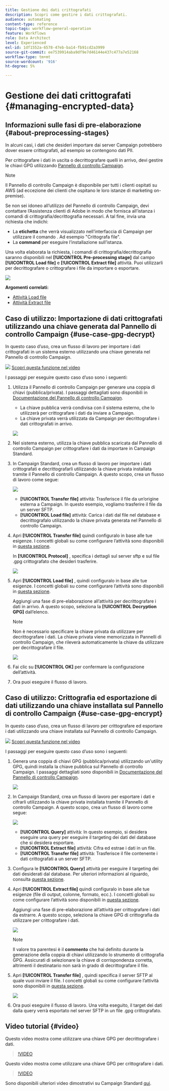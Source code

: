 ```yaml
---
title: Gestione dei dati crittografati
description: Scopri come gestire i dati crittografati.
audience: automating
content-type: reference
topic-tags: workflow-general-operation
feature: Workflows
role: Data Architect
level: Experienced
exl-id: 1df1552a-6578-47eb-ba14-fb91cd2a3999
source-git-commit: ee7539914aba9df9e7d46144e437c477a7e52168
workflow-type: tm+mt
source-wordcount: '916'
ht-degree: 5%

---
```


# Gestione dei dati crittografati {#managing-encrypted-data}

## Informazioni sulle fasi di pre-elaborazione {#about-preprocessing-stages}

In alcuni casi, i dati che desideri importare dai server Campaign potrebbero dover essere crittografati, ad esempio se contengono dati PII.

Per crittografare i dati in uscita o decrittografare quelli in arrivo, devi gestire le chiavi GPG utilizzando [Pannello di controllo Campaign](https://experienceleague.adobe.com/docs/control-panel/using/instances-settings/gpg-keys-management.html?lang=it).

>[!NOTE]
>
>Il Pannello di controllo Campaign è disponibile per tutti i clienti ospitati su AWS (ad eccezione dei clienti che ospitano le loro istanze di marketing on-premise).

Se non sei idoneo all’utilizzo del Pannello di controllo Campaign, devi contattare l’Assistenza clienti di Adobe in modo che fornisca all’istanza i comandi di crittografia/decrittografia necessari. A tal fine, invia una richiesta che indichi:

* La **etichetta** che verrà visualizzato nell’interfaccia di Campaign per utilizzare il comando . Ad esempio &quot;Crittografa file&quot;.
* La **command** per eseguire l’installazione sull’istanza.

Una volta elaborata la richiesta, i comandi di crittografia/decrittografia saranno disponibili nel **[!UICONTROL Pre-processing stage]** dal campo **[!UICONTROL Load file]** e **[!UICONTROL Extract file]** attività. Puoi utilizzarli per decrittografare o crittografare i file da importare o esportare.

![](assets/preprocessing-encryption.png)

**Argomenti correlati:**

* [Attività Load file](../../automating/using/load-file.md)
* [Attività Extract file](../../automating/using/extract-file.md)

## Caso di utilizzo: Importazione di dati crittografati utilizzando una chiave generata dal Pannello di controllo Campaign {#use-case-gpg-decrypt}

In questo caso d’uso, crea un flusso di lavoro per importare i dati crittografati in un sistema esterno utilizzando una chiave generata nel Pannello di controllo Campaign.

![](assets/do-not-localize/how-to-video.png) [Scopri questa funzione nel video](#video)

I passaggi per eseguire questo caso d’uso sono i seguenti:

1. Utilizza il Pannello di controllo Campaign per generare una coppia di chiavi (pubblica/privata). I passaggi dettagliati sono disponibili in [Documentazione del Pannello di controllo Campaign](https://experienceleague.adobe.com/docs/control-panel/using/instances-settings/gpg-keys-management.html#decrypting-data).

   * La chiave pubblica verrà condivisa con il sistema esterno, che lo utilizzerà per crittografare i dati da inviare a Campaign.
   * La chiave privata verrà utilizzata da Campaign per decrittografare i dati crittografati in arrivo.

   ![](assets/gpg_generate.png)

1. Nel sistema esterno, utilizza la chiave pubblica scaricata dal Pannello di controllo Campaign per crittografare i dati da importare in Campaign Standard.

1. In Campaign Standard, crea un flusso di lavoro per importare i dati crittografati e decrittografarli utilizzando la chiave privata installata tramite il Pannello di controllo Campaign. A questo scopo, crea un flusso di lavoro come segue:

   ![](assets/gpg_workflow.png)

   * **[!UICONTROL Transfer file]** attività: Trasferisce il file da un’origine esterna a Campaign. In questo esempio, vogliamo trasferire il file da un server SFTP.
   * **[!UICONTROL Load file]** attività: Carica i dati dal file nel database e decrittografalo utilizzando la chiave privata generata nel Pannello di controllo Campaign.

1. Apri **[!UICONTROL Transfer file]** quindi configuralo in base alle tue esigenze. I concetti globali su come configurare l’attività sono disponibili in [questa sezione](../../automating/using/load-file.md).

   In **[!UICONTROL Protocol]** , specifica i dettagli sul server sftp e sul file .gpg crittografato che desideri trasferire.

   ![](assets/gpg_transfer.png)

1. Apri **[!UICONTROL Load file]** , quindi configuralo in base alle tue esigenze. I concetti globali su come configurare l’attività sono disponibili in [questa sezione](../../automating/using/load-file.md).

   Aggiungi una fase di pre-elaborazione all’attività per decrittografare i dati in arrivo. A questo scopo, seleziona la **[!UICONTROL Decryption GPG]** dall’elenco.

   >[!NOTE]
   >
   >Non è necessario specificare la chiave privata da utilizzare per decrittografare i dati. La chiave privata viene memorizzata in Pannelli di controllo Campaign, che rileverà automaticamente la chiave da utilizzare per decrittografare il file.

   ![](assets/gpg_load.png)

1. Fai clic su **[!UICONTROL OK]** per confermare la configurazione dell’attività.

1. Ora puoi eseguire il flusso di lavoro.

## Caso di utilizzo: Crittografia ed esportazione di dati utilizzando una chiave installata sul Pannello di controllo Campaign {#use-case-gpg-encrypt}

In questo caso d’uso, crea un flusso di lavoro per crittografare ed esportare i dati utilizzando una chiave installata sul Pannello di controllo Campaign.

![](assets/do-not-localize/how-to-video.png) [Scopri questa funzione nel video](#video)

I passaggi per eseguire questo caso d’uso sono i seguenti:

1. Genera una coppia di chiavi GPG (pubblica/privata) utilizzando un&#39;utility GPG, quindi installa la chiave pubblica sul Pannello di controllo Campaign. I passaggi dettagliati sono disponibili in [Documentazione del Pannello di controllo Campaign](https://experienceleague.adobe.com/docs/control-panel/using/instances-settings/gpg-keys-management.html#encrypting-data).

   ![](assets/gpg_install.png)

1. In Campaign Standard, crea un flusso di lavoro per esportare i dati e cifrarli utilizzando la chiave privata installata tramite il Pannello di controllo Campaign. A questo scopo, crea un flusso di lavoro come segue:

   ![](assets/gpg-workflow-export.png)

   * **[!UICONTROL Query]** attività: In questo esempio, si desidera eseguire una query per eseguire il targeting dei dati del database che si desidera esportare.
   * **[!UICONTROL Extract file]** attività: Cifra ed estrae i dati in un file.
   * **[!UICONTROL Transfer file]** attività: Trasferisce il file contenente i dati crittografati a un server SFTP.

1. Configura le **[!UICONTROL Query]** attività per eseguire il targeting dei dati desiderati dal database. Per ulteriori informazioni al riguardo, consulta [questa sezione](../../automating/using/query.md).

1. Apri **[!UICONTROL Extract file]** quindi configuralo in base alle tue esigenze (file di output, colonne, formato, ecc.). I concetti globali su come configurare l’attività sono disponibili in [questa sezione](../../automating/using/extract-file.md).

   Aggiungi una fase di pre-elaborazione all’attività per crittografare i dati da estrarre. A questo scopo, seleziona la chiave GPG di crittografia da utilizzare per crittografare i dati.

   ![](assets/gpg-extract-stage.png)

   >[!NOTE]
   >
   >Il valore tra parentesi è il **commento** che hai definito durante la generazione della coppia di chiavi utilizzando lo strumento di crittografia GPG. Assicurati di selezionare la chiave di corrispondenza corretta, altrimenti il destinatario non sarà in grado di decrittografare il file.

1. Apri **[!UICONTROL Transfer file]** , quindi specifica il server SFTP al quale vuoi inviare il file. I concetti globali su come configurare l’attività sono disponibili in [questa sezione](../../automating/using/transfer-file.md).

   ![](assets/gpg-transfer-encrypt.png)

1. Ora puoi eseguire il flusso di lavoro. Una volta eseguito, il target dei dati dalla query verrà esportato nel server SFTP in un file .gpg crittografato.

## Video tutorial {#video}

Questo video mostra come utilizzare una chiave GPG per decrittografare i dati.

>[!VIDEO](https://video.tv.adobe.com/v/35753?quality=12)

Questo video mostra come utilizzare una chiave GPG per crittografare i dati.

>[!VIDEO](https://video.tv.adobe.com/v/36380?quality=12)

Sono disponibili ulteriori video dimostrativi su Campaign Standard [qui](https://experienceleague.adobe.com/docs/campaign-standard-learn/tutorials/overview.html?lang=it).
